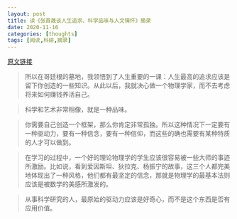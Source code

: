 ```yaml
---
layout: post
title: 读《张首晟谈人生追求、科学品味与人文情怀》摘录
date: 2020-11-16
categories: [thoughts]
tags: [阅读,科研,摘录]
---
```


[原文链接](http://news.sciencenet.cn/sbhtmlnews/2018/12/341620.shtm)

> 所以在哥廷根的墓地，我领悟到了人生重要的一课：人生最高的追求应该是留下你创造的一些知识。从此以后，我就决心做一个物理学家，而不去考虑将来如何赚钱养活自己。

> 科学和艺术非常相像，就是一种品味。

> 你需要自己创造一个框架，那么你肯定非常孤独。所以这种情况下一定要有一种驱动力，要有一种信念，要有一种信仰，而这些的确也需要有某种特质的人才可以做到。

> 在学习的过程中，一个好的理论物理学的学生应该很容易被一些大师的事迹所激励。比如说，看到爱因斯坦、狄拉克、杨振宁的故事，这三个人都完美地体现出了一种风格，他们都有最坚定的信念，那就是物理学的最基本法则应该是被数学的美感所激发的。

> 从事科学研究的人，最原始的驱动力应该是好奇心，而不是这个东西是否有应用价值。
